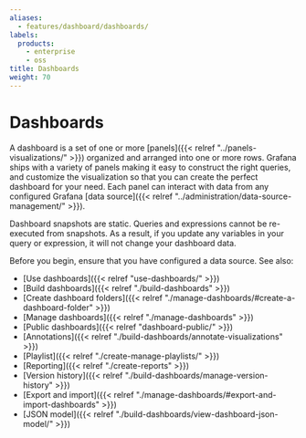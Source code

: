 ```yaml
---
aliases:
  - features/dashboard/dashboards/
labels:
  products:
    - enterprise
    - oss
title: Dashboards
weight: 70
---
```


# Dashboards

A dashboard is a set of one or more [panels]({{< relref "../panels-visualizations/" >}}) organized and arranged into one or more rows. Grafana ships with a variety of panels making it easy to construct the right queries, and customize the visualization so that you can create the perfect dashboard for your need. Each panel can interact with data from any configured Grafana [data source]({{< relref "../administration/data-source-management/" >}}).

Dashboard snapshots are static. Queries and expressions cannot be re-executed from snapshots. As a result, if you update any variables in your query or expression, it will not change your dashboard data.

Before you begin, ensure that you have configured a data source. See also:

- [Use dashboards]({{< relref "use-dashboards/" >}})
- [Build dashboards]({{< relref "./build-dashboards" >}})
- [Create dashboard folders]({{< relref "./manage-dashboards/#create-a-dashboard-folder" >}})
- [Manage dashboards]({{< relref "./manage-dashboards" >}})
- [Public dashboards]({{< relref "dashboard-public/" >}})
- [Annotations]({{< relref "./build-dashboards/annotate-visualizations" >}})
- [Playlist]({{< relref "./create-manage-playlists/" >}})
- [Reporting]({{< relref "./create-reports" >}})
- [Version history]({{< relref "./build-dashboards/manage-version-history" >}})
- [Export and import]({{< relref "./manage-dashboards/#export-and-import-dashboards" >}})
- [JSON model]({{< relref "./build-dashboards/view-dashboard-json-model/" >}})
